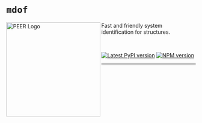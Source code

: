 # `mdof`


<img align="left" src="https://raw.githubusercontent.com/BRACE2/OpenSeesRT/master/docs/figures/spectrum.svg" width="250px" alt="PEER Logo">

Fast and friendly system identification for structures.

<br>

<div style="align:center">

[![Latest PyPI version](https://img.shields.io/pypi/v/mdof?logo=pypi&style=for-the-badge)](https://pypi.python.org/pypi/mdof)
<span class="badge-npmversion"><a href="https://npmjs.org/package/mdof" title="View this project on NPM"><img src="https://img.shields.io/npm/v/mdof.svg?logo=npm&style=for-the-badge" alt="NPM version" /></a></span>

</div>

-------------------------------------------------

